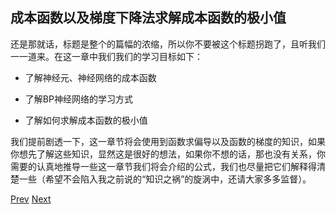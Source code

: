## 成本函数以及梯度下降法求解成本函数的极小值

还是那就话，标题是整个的篇幅的浓缩，所以你不要被这个标题拐跑了，且听我们一一道来。在这一章中我们我们的学习目标如下：

+ 了解神经元、神经网络的成本函数

+ 了解BP神经网络的学习方式

+ 了解如何求解成本函数的极小值

我们提前剧透一下，这一章节将会使用到函数求偏导以及函数的梯度的知识，如果你想先了解这些知识，显然这是很好的想法，如果你不想的话，那也没有关系，你需要的认真地推导一些这一章节我们将会介绍的公式，我们也尽量把它们解释得清楚一些（希望不会陷入我之前说的“知识之祸”的旋涡中，还请大家多多监督）。


[Prev](../chapter1/2.md)   [Next]('./2.md')